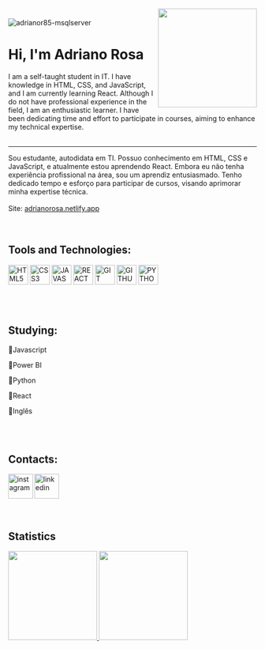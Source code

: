 <img align="center" alt="adrianor85-msqlserver"  src="https://komarev.com/ghpvc/?username=adrianor85&style=flat-square">
<img align="right" width="200px" style="margin-top: -20px" src="https://i.ibb.co/7Kkwy2v/my-Cartoon-removebg-preview.png">

# Hi, I'm Adriano Rosa
I am a self-taught student in IT. I have knowledge in HTML, CSS, and JavaScript, and I am currently learning React. Although I do not have professional experience in the field, I am an enthusiastic learner. I have been dedicating time and effort to participate in courses, aiming to enhance my technical expertise.
<br>
<br>

<hr>
 Sou estudante, autodidata em TI. Possuo conhecimento em HTML, CSS e JavaScript, e atualmente estou aprendendo React. Embora eu não tenha experiência profissional na área, sou um aprendiz entusiasmado. Tenho dedicado tempo e esforço para participar de cursos, visando aprimorar minha expertise técnica.
 <br>
 <br>
 <div>
 Site: <a href="https://adrianorosa.netlify.app/" target="_blank"> adrianorosa.netlify.app </a> 
 </div>
 <br>
 <br>
                  
##  Tools and Technologies:
<img width="40px" src="https://cdn.jsdelivr.net/gh/devicons/devicon/icons/html5/html5-original-wordmark.svg" title = "HTML5"/></code>
<img width="40px" src="https://cdn.jsdelivr.net/gh/devicons/devicon/icons/css3/css3-original-wordmark.svg" title = "CSS3"/></code>
<img width="40px" src="https://cdn.jsdelivr.net/gh/devicons/devicon/icons/javascript/javascript-original.svg" title = "JAVASCRIPT"/></code>
<img width="40px" src="https://cdn.jsdelivr.net/gh/devicons/devicon/icons/react/react-original.svg" title = "REACT"/></code>
<img width="40px" src="https://cdn.jsdelivr.net/gh/devicons/devicon/icons/git/git-original.svg" title = "GIT"/></code>
<img width="40px" src="https://cdn.jsdelivr.net/gh/devicons/devicon/icons/github/github-original.svg" title = "GITHUB"/></code>
<img width="40px" src="https://cdn.jsdelivr.net/gh/devicons/devicon/icons/python/python-original.svg" title = "PYTHON"/></code>

<br>
<br>

## Studying:
<div display="inline-block">
  <div>
  <p align="left">🔸Javascript
  <p align="left">🔸Power BI
  <p align="left">🔸Python
  <p align="left">🔸React
  <p align="left">🔸Inglês
  </div>
<br>
<br>
  
 ## Contacts:
 <div display="inline-block"> 
  <a href="https://www.instagram.com/adriano.rosa85/">
    <img align="left" width="50x" src="https://i.ibb.co/G7HMptV/instagram.png" alt="instagram" style="vertical-align:top;">
  </a> 
  <a href="https://www.linkedin.com/in/adriano-rosa-741979182/">
    <img width="50x" src="https://i.ibb.co/nc27BHD/linkedin.png" alt="linkedin" style="vertical-align:top;">
  </a>
</div>
 
 <br>
<br>

## Statistics
<div>
<a href="https://github.com/adrianor85">
<img height="180em" src="https://github-readme-stats.vercel.app/api/top-langs/?username=adrianor85&layout=compact&langs_count=7&theme=dracula"/>
<img height="180em" src="https://github-readme-stats.vercel.app/api?username=adrianor85&show_icons=true&theme=dracula&include_all_commits=true&count_private=true"/>
</div>
